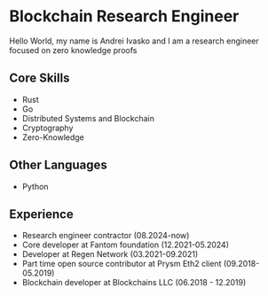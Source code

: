 # Blockchain Research Engineer
Hello World, my name is Andrei Ivasko and I am a research engineer focused on zero knowledge proofs

## Core Skills
- Rust
- Go
- Distributed Systems and Blockchain
- Cryptography
- Zero-Knowledge

## Other Languages
- Python

## Experience
- Research engineer contractor (08.2024-now)
- Core developer at Fantom foundation (12.2021-05.2024)
- Developer at Regen Network (03.2021-09.2021)
- Part time open source contributor at Prysm Eth2 client (09.2018-05.2019)
- Blockchain developer at Blockchains LLC (06.2018 - 12.2019)




<!--
**cyberbono3/cyberbono3** is a ✨ _special_ ✨ repository because its `README.md` (this file) appears on your GitHub profile.

Here are some ideas to get you started:

- 🔭 I’m currently working on ...
- 🌱 I’m currently learning ...
- 👯 I’m looking to collaborate on ...
- 🤔 I’m looking for help with ...
- 💬 Ask me about ...
- 📫 How to reach me: ...
- 😄 Pronouns: ...
- ⚡ Fun fact: ...
-->
